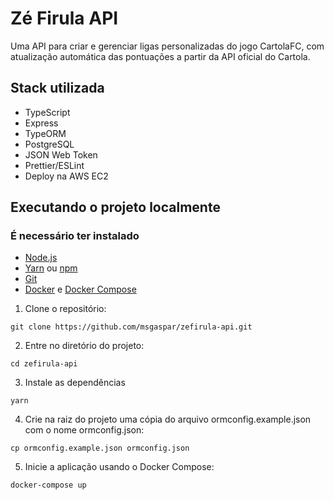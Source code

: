 # Zé Firula API

Uma API para criar e gerenciar ligas personalizadas do jogo CartolaFC, com atualização automática das pontuações a partir da API oficial do Cartola.

## Stack utilizada

- TypeScript
- Express
- TypeORM
- PostgreSQL
- JSON Web Token
- Prettier/ESLint
- Deploy na AWS EC2

## Executando o projeto localmente

### É necessário ter instalado

- [Node.js](https://nodejs.org/en/)
- [Yarn](https://classic.yarnpkg.com/) ou [npm](https://www.npmjs.com/)
- [Git](https://git-scm.com/)
- [Docker](https://www.docker.com/) e [Docker Compose](https://github.com/docker/compose)

1. Clone o repositório:

```
git clone https://github.com/msgaspar/zefirula-api.git
```

2. Entre no diretório do projeto:

```
cd zefirula-api
```

3. Instale as dependências

```
yarn
```

4. Crie na raiz do projeto uma cópia do arquivo ormconfig.example.json com o nome ormconfig.json:

```
cp ormconfig.example.json ormconfig.json
```

5. Inicie a aplicação usando o Docker Compose:

```
docker-compose up
```
